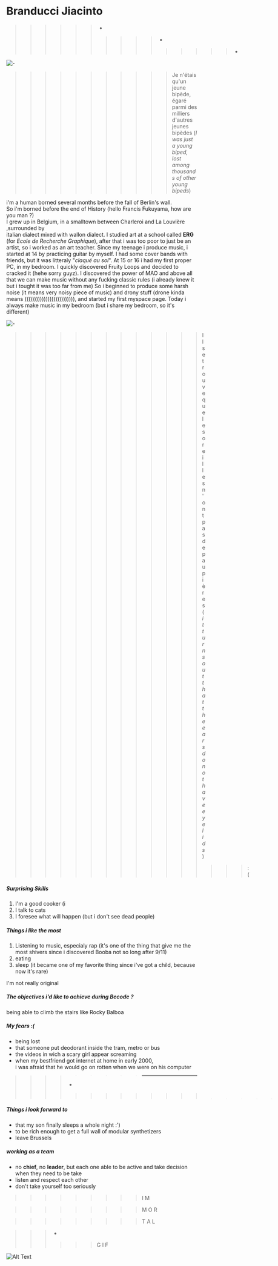 # Branducci Jiacinto  
>>>>>>*
>>>>>>>>>>*
>>>>>>>>>>>>>>>*
![-](https://www.notrecinema.com/images/usercontent/star/patrick-timsit-photo_99034_36372.jpg)
>>>>>>>>>>>Je n'étais qu'un jeune bipède, 
>>>>>>>>>>>égaré parmi des milliers d'autres jeunes bipèdes
>>>>>>>>>>(_I was just a young biped,
>>>>>>>>>>lost among thousands of other young bipeds_)


i'm a human borned several months before the fall of Berlin's wall.  
So i'm borned before the end of History (hello Francis Fukuyama, how are you man ?)  
I grew up in Belgium, in a smalltown between Charleroi and La Louvière ,surrounded by   
italian dialect mixed with wallon dialect.
I studied art at a school called **ERG** (for _Ecole de Recherche Graphique_), 
after that i was too poor to just be an artist, so i worked as an art teacher.
Since my teenage i produce music, i started at 14 by practicing guitar by myself. 
I had some cover bands with friends, but it was litteraly "_claqué au sol_".
At 15 or 16 i had my first proper PC, in my bedroom. I quickly discovered Fruity Loops
and decided to cracked it (hehe sorry guyz). I discovered the power of MAO and above all that we can make music without any fucking classic rules (i already knew it but i tought it was too far from me)
So i beginned to produce some harsh noise (it means very noisy piece of music) and drony stuff (drone kinda means )))))))))))))))))))))))))), and started my first myspace page. 
Today i always make music in my bedroom (but i share my bedroom, so it's different)


![-](https://1.bp.blogspot.com/-WWkimL8cJk0/XYCMHevHjKI/AAAAAAABJIU/YzbicO9JRVstAF0xaClpjjaOcdpfm9-FQCLcBGAsYHQ/s1600/crise%2B15.jpg)

>>>>>>>>>>>>> Il se trouve que les oreilles n'ont pas de paupières
(_it turns out that the ears do not have eyelids_)
>>>>>>>>>>>>>>>>:(

##### Surprising Skills 

1. I'm a good cooker (i 
2. I talk to cats 
3. I foresee what will happen (but i don't see dead people)

##### Things i like the most 

1. Listening to music, especialy rap (it's one of the thing that give me the most shivers since i discovered Booba not so long after 9/11)
2. eating 
3. sleep (it became one of my favorite thing since i've got a child, because now it's rare)

I'm not really original 
##### The objectives i'd like to achieve during Becode ?

being able to climb the stairs like Rocky Balboa

##### My fears :(
* being lost 
* that someone put deodorant inside the tram, metro or bus
* the videos in wich a scary girl appear screaming 
* when my bestfriend got internet at home in early 2000,  
i was afraid that he would go on rotten when we were on his computer
>>>>>>>>>***
>>>>*
>>>>>>>>>>>>>****
>>>>>>>>>>>>>>>>>>>>>>>>>****
##### Things i look forward to
* that my son finally sleeps a whole night  :')
* to be rich enough to get a full wall of modular synthetizers
* leave Brussels 


##### working as a team
* no **chief**, no **leader**, but each one able to be active and take decision when they need to be take
* listen and respect each other 
* don't take yourself too seriously

>>>>>>>>>I
>>>>>>>>>M

>>>>>>>>>M
>>>>>>>>>O
>>>>>>>>>R

>>>>>>>>>T
>>>>>>>>A
>>>>>>L

>>>*
>>>>>>G
>I
>>F


![Alt Text](https://c.tenor.com/qPwjNK5cR4MAAAAM/immortal-call-of-the-wintermoon-immortal-dance-forest-headbang.gif)
